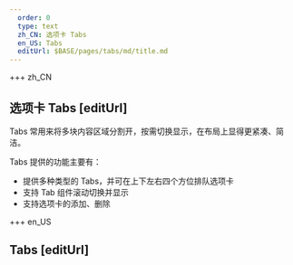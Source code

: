 ```yaml
---   
  order: 0
  type: text
  zh_CN: 选项卡 Tabs
  en_US: Tabs
  editUrl: $BASE/pages/tabs/md/title.md
---
```


+++ zh_CN

## 选项卡 Tabs [editUrl]

Tabs 常用来将多块内容区域分割开，按需切换显示，在布局上显得更紧凑、简洁。

Tabs 提供的功能主要有：

- 提供多种类型的 Tabs，并可在上下左右四个方位排队选项卡
- 支持 Tab 组件滚动切换并显示
- 支持选项卡的添加、删除

+++ en_US

## Tabs [editUrl]
